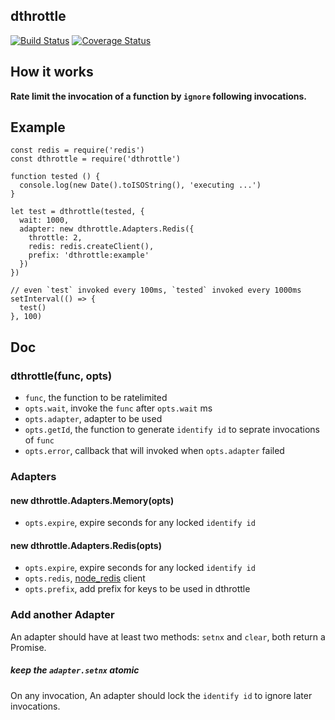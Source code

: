 ## dthrottle

[![Build Status](https://travis-ci.org/isayme/node-dthrottle.svg?branch=master)](https://travis-ci.org/isayme/node-dthrottle)
[![Coverage Status](https://coveralls.io/repos/github/isayme/node-dthrottle/badge.svg?branch=master)](https://coveralls.io/github/isayme/node-dthrottle?branch=master)

## How it works
**Rate limit the invocation of a function by `ignore` following invocations.**

## Example
```
const redis = require('redis')
const dthrottle = require('dthrottle')

function tested () {
  console.log(new Date().toISOString(), 'executing ...')
}

let test = dthrottle(tested, {
  wait: 1000,
  adapter: new dthrottle.Adapters.Redis({
    throttle: 2,
    redis: redis.createClient(),
    prefix: 'dthrottle:example'
  })
})

// even `test` invoked every 100ms, `tested` invoked every 1000ms
setInterval(() => {
  test()
}, 100)
```

## Doc
### dthrottle(func, opts)
* `func`, the function to be ratelimited
* `opts.wait`, invoke the `func` after `opts.wait` ms
* `opts.adapter`, adapter to be used
* `opts.getId`, the function to generate `identify id` to seprate invocations of `func`
* `opts.error`, callback that will invoked when `opts.adapter` failed


### Adapters

#### new dthrottle.Adapters.Memory(opts)
* `opts.expire`, expire seconds for any locked `identify id`

#### new dthrottle.Adapters.Redis(opts)
* `opts.expire`, expire seconds for any locked `identify id`
* `opts.redis`, [node_redis](https://github.com/NodeRedis/node_redis) client
* `opts.prefix`, add prefix for keys to be used in dthrottle

### Add another Adapter
An adapter should have at least two methods: `setnx` and `clear`, both return a Promise.

##### keep the `adapter.setnx` atomic
On any invocation, An adapter should lock the `identify id` to ignore later invocations.
